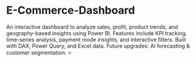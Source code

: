 # E-Commerce-Dashboard
An interactive dashboard to analyze sales, profit, product trends, and geography-based insights using Power BI. Features include KPI tracking, time-series analysis, payment mode insights, and interactive filters. Built with DAX, Power Query, and Excel data. Future upgrades: AI forecasting &amp; customer segmentation. ⭐
